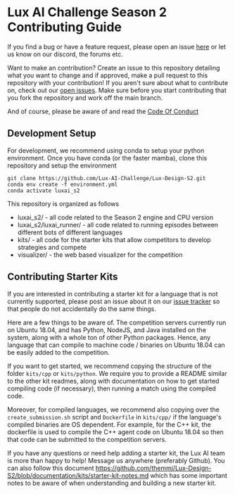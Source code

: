# Lux AI Challenge Season 2 Contributing Guide

If you find a bug or have a feature request, please open an issue [here](https://github.com/Lux-AI-Challenge/Lux-Design-S2/issues) or let us know on our discord, the forums etc.

Want to make an contribution? Create an issue to this repository detailing what you want to change and if approved, make a pull request to this repository with your contribution! If you aren't sure about what to contribute on, check out our [open issues](https://github.com/Lux-AI-Challenge/Lux-Design-S2/issues). Make sure before you start contributing that you fork the repository and work off the main branch.

And of course, please be aware of and read the [Code Of Conduct](https://github.com/Lux-AI-Challenge/Lux-Design-S2/blob/main/CODE_OF_CONDUCT.md)

## Development Setup

For development, we recommend using conda to setup your python environment. Once you have conda (or the faster mamba), clone this repository and setup the environment

```
git clone https://github.com/Lux-AI-Challenge/Lux-Design-S2.git
conda env create -f environment.yml
conda activate luxai_s2
```

This repository is organized as follows

- luxai_s2/ - all code related to the Season 2 engine and CPU version
- luxai_s2/luxai_runner/ - all code related to running episodes between different bots of different languages
- kits/ - all code for the starter kits that allow competitors to develop strategies and compete
- visualizer/ - the web based visualizer for the competition

## Contributing Starter Kits

If you are interested in contributing a starter kit for a language that is not currently supported, please post an issue about it on our [issue tracker](https://github.com/Lux-AI-Challenge/Lux-Design-S2/issues) so that people do not accidentally do the same things.

Here are a few things to be aware of. The competition servers currently run on Ubuntu 18.04, and has Python, NodeJS, and Java installed on the system, along with a whole ton of other Python packages. Hence, any language that can compile to machine code / binaries on Ubuntu 18.04 can be easily added to the competition.

If you want to get started, we recommend copying the structure of the folder `kits/cpp` or `kits/python`. We require you to provide a README similar to the other kit readmes, along with documentation on how to get started compiling code (if necessary), then running a match using the compiled code. 

Moreover, for compiled languages, we recommend also copying over the `create_submission.sh` script and `Dockerfile` in `kits/cpp/` if the language's compiled binaries are OS dependent. For example, for the C++ kit, the dockerfile is used to compile the C++ agent code on Ubuntu 18.04 so then that code can be submitted to the competition servers.

If you have any questions or need help adding a starter kit, the Lux AI team is more than happy to help! Message us anywhere (preferably Github). You can also follow this document https://github.com/themmj/Lux-Design-S2/blob/documentation/kits/starter-kit-notes.md which has some important notes to be aware of when understanding and building a new starter kit.
